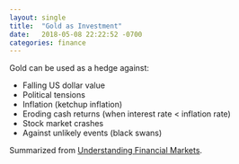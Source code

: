 ```yaml
---
layout: single
title:  "Gold as Investment"
date:   2018-05-08 22:22:52 -0700
categories: finance
---
```


Gold can be used as a hedge against:
- Falling US dollar value
- Political tensions
- Inflation (ketchup inflation)
- Eroding cash returns (when interest rate < inflation rate)
- Stock market crashes
- Against unlikely events (black swans)

Summarized from [Understanding Financial Markets](https://www.coursera.org/learn/understanding-financial-markets).

